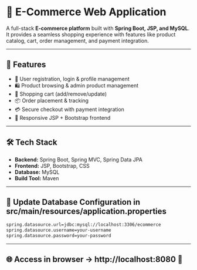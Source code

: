 # 🛒 E-Commerce Web Application

A full-stack **E-commerce platform** built with **Spring Boot, JSP, and MySQL**.  
It provides a seamless shopping experience with features like product catalog, cart, order management, and payment integration.

---

## 🚀 Features
- 👤 User registration, login & profile management  
- 🛍️ Product browsing & admin product management  
- 🛒 Shopping cart (add/remove/update)  
- 📦 Order placement & tracking  
- 💳 Secure checkout with payment integration  
- 🎨 Responsive JSP + Bootstrap frontend  

---

## 🛠️ Tech Stack
- **Backend:** Spring Boot, Spring MVC, Spring Data JPA  
- **Frontend:** JSP, Bootstrap, CSS  
- **Database:** MySQL  
- **Build Tool:** Maven  

---

## 🍃 Update Database Configuration in src/main/resources/application.properties
```bash
spring.datasource.url=jdbc:mysql://localhost:3306/ecommerce
spring.datasource.username=your-username
spring.datasource.password=your-password
```

---

## 🌐 Access in browser → http://localhost:8080 🚀
